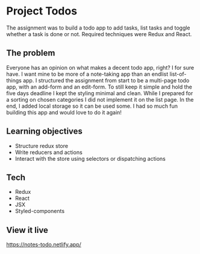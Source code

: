 # Project Todos

The assignment was to build a todo app to add tasks, list tasks and toggle whether a task is done or not. 
Required techniques were Redux and React.

## The problem

Everyone has an opinion on what makes a decent todo app, right? I for sure have. I want mine to be more of a note-taking app than an endlist list-of-things app. I structured the assignment from start to be a multi-page todo app, with an add-form and an edit-form. To still keep it simple and hold the five days deadline I kept the styling minimal and clean. While I prepared for a sorting on chosen categories I did not implement it on the list page. In the end, I added local storage so it can be used some. I had so much fun building this app and would love to do it again!

## Learning objectives

- Structure redux store
- Write reducers and actions
- Interact with the store using selectors or dispatching actions

## Tech

- Redux
- React
- JSX
- Styled-components
## View it live

https://notes-todo.netlify.app/